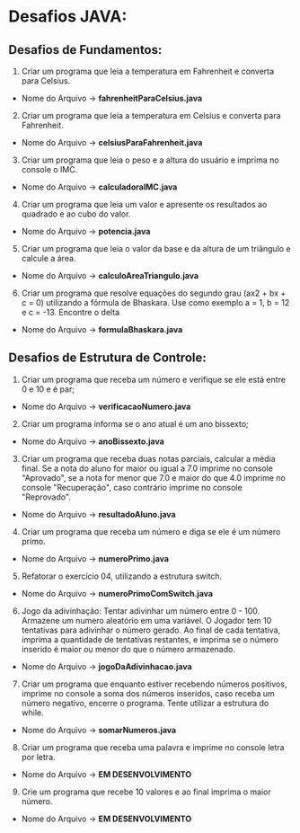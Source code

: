 # Desafios JAVA:

## Desafios de Fundamentos:

1. Criar um programa que leia a temperatura em Fahrenheit e converta para Celsius.
  - Nome do Arquivo -> __fahrenheitParaCelsius.java__
2. Criar um programa que leia a temperatura em Celsius e converta para Fahrenheit.
  - Nome do Arquivo -> __celsiusParaFahrenheit.java__
3. Criar um programa que leia o peso e a altura do usuário e imprima no console o IMC.
  - Nome do Arquivo -> __calculadoraIMC.java__
4. Criar um programa que leia um valor e apresente os resultados ao quadrado e ao cubo do valor.
  - Nome do Arquivo -> __potencia.java__
5. Criar um programa que leia o valor da base e da altura de um triângulo e calcule a área.
  - Nome do Arquivo -> __calculoAreaTriangulo.java__
6. Criar um programa que resolve equações do segundo grau (ax2 + bx + c = 0) utilizando a fórmula de Bhaskara. Use como exemplo a = 1, b = 12 e c = -13. Encontre o delta
  - Nome do Arquivo -> __formulaBhaskara.java__

## Desafios de Estrutura de Controle:

1. Criar um programa que receba um número e verifique se ele está entre 0 e 10 e é par;
  - Nome do Arquivo -> __verificacaoNumero.java__
2. Criar um programa informa se o ano atual é um ano bissexto;
  - Nome do Arquivo -> __anoBissexto.java__
3. Criar um programa que receba duas notas parciais, calcular a média final. Se a nota do aluno for maior ou igual a 7.0 imprime no console "Aprovado", se a nota for menor que 7.0 e maior do que 4.0 imprime no console "Recuperação", caso contrário imprime no console "Reprovado".
  - Nome do Arquivo -> __resultadoAluno.java__
4. Criar um programa que receba um número e diga se ele é um número primo.
  - Nome do Arquivo -> __numeroPrimo.java__
5. Refatorar o exercício 04, utilizando a estrutura switch.
  - Nome do Arquivo -> __numeroPrimoComSwitch.java__
6. Jogo da adivinhação: Tentar adivinhar um número entre 0 - 100. Armazene um numero aleatório em uma variável. O Jogador tem 10 tentativas para adivinhar o número gerado. Ao final de cada tentativa, imprima a quantidade de tentativas restantes, e imprima se o número inserido é maior ou menor do que o número armazenado.
  - Nome do Arquivo -> __jogoDaAdivinhacao.java__
7. Criar um programa que enquanto estiver recebendo números positivos, imprime no console a soma dos números inseridos, caso receba um número negativo, encerre o programa. Tente utilizar a estrutura do while.
  - Nome do Arquivo -> __somarNumeros.java__
8. Criar um programa que receba uma palavra e imprime no console letra por letra.
  - Nome do Arquivo -> __EM DESENVOLVIMENTO__
9. Crie um programa que recebe 10 valores e ao final imprima o maior número.
  - Nome do Arquivo -> __EM DESENVOLVIMENTO__
